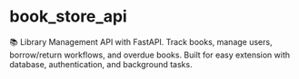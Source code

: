 # book_store_api
📚 Library Management API with FastAPI. Track books, manage users, borrow/return workflows, and overdue books. Built for easy extension with database, authentication, and background tasks.
